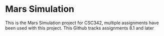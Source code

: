 # Mars Simulation
This is the Mars Simulation project for CSC342, multiple assignments have been used with this project. This Github tracks assignments 8.1 and later